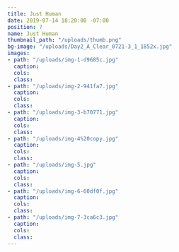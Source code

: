 ```yaml
---
title: Just Human
date: 2019-07-14 18:20:00 -07:00
position: 7
name: Just Human
thumbnail_path: "/uploads/thumb.png"
bg-image: "/uploads/Day2_A_Clear_0721-3_1_1852x.jpg"
images:
- path: "/uploads/img-1-d9685c.jpg"
  caption: 
  cols: 
  class: 
- path: "/uploads/img-2-941fa7.jpg"
  caption: 
  cols: 
  class: 
- path: "/uploads/img-3-b70771.jpg"
  caption: 
  cols: 
  class: 
- path: "/uploads/img-4%20copy.jpg"
  caption: 
  cols: 
  class: 
- path: "/uploads/img-5.jpg"
  caption: 
  cols: 
  class: 
- path: "/uploads/img-6-60df0f.jpg"
  caption: 
  cols: 
  class: 
- path: "/uploads/img-7-3ca6c3.jpg"
  caption: 
  cols: 
  class: 
---
```


